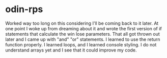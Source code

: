 # odin-rps

Worked way too long on this considering I'll be coming back to it later. At one point I woke up from dreaming about it and wrote the first version of if statements that calculate the win lose parameters. That all got thrown out later and I came up with "and" "or" statements. I learned to use the return function properly. I learned loops, and I learned console styling. I do not understand arrays yet and I see that it could improve my code. 
